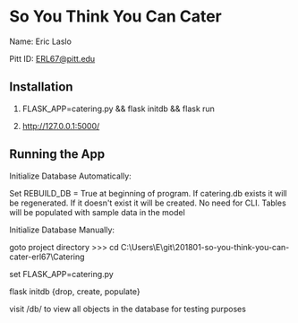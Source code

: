 # So You Think You Can Cater

Name: Eric Laslo

Pitt ID: ERL67@pitt.edu


## Installation

1. FLASK_APP=catering.py && flask initdb && flask run

2. http://127.0.0.1:5000/



## Running the App

Initialize Database Automatically:

Set REBUILD_DB = True at beginning of program. 
	If catering.db exists it will be regenerated.
	If it doesn't exist it will be created.  No need for CLI.
	Tables will be populated with sample data in the model



Initialize Database Manually: 


goto project directory >>> cd C:\Users\E\git\201801-so-you-think-you-can-cater-erl67\Catering

set FLASK_APP=catering.py

flask initdb {drop, create, populate}


visit /db/ to view all objects in the database for testing purposes